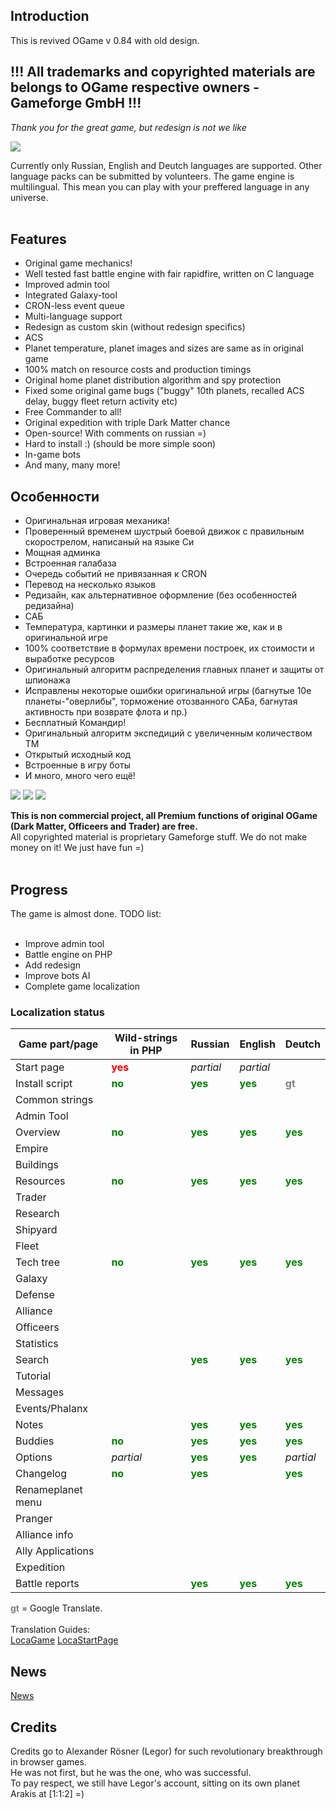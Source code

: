 ## Introduction ##

This is revived OGame v 0.84 with old design.

## !!! All trademarks and copyrighted materials are belongs to OGame respective owners - Gameforge GmbH !!! ##
_Thank you for the great game, but redesign is not we like_

<img src='http://ogamespec.com/imgstore/whc50b7bd1f6b2a2.jpg'>

Currently only Russian, English and Deutch languages are supported. Other language packs can be submitted by volunteers. The game engine is multilingual. This mean you can play with your preffered language in any universe.<br>
<br>
<h2>Features</h2>
<ul><li>Original game mechanics!<br>
</li><li>Well tested fast battle engine with fair rapidfire, written on C language<br>
</li><li>Improved admin tool<br>
</li><li>Integrated Galaxy-tool<br>
</li><li>CRON-less event queue<br>
</li><li>Multi-language support<br>
</li><li>Redesign as custom skin (without redesign specifics)<br>
</li><li>ACS<br>
</li><li>Planet temperature, planet images and sizes are same as in original game<br>
</li><li>100% match on resource costs and production timings<br>
</li><li>Original home planet distribution algorithm and spy protection<br>
</li><li>Fixed some original game bugs ("buggy" 10th planets, recalled ACS delay, buggy fleet return activity etc)<br>
</li><li>Free Commander to all!<br>
</li><li>Original expedition with triple Dark Matter chance<br>
</li><li>Open-source! With comments on russian =)<br>
</li><li>Hard to install :) (should be more simple soon)<br>
</li><li>In-game bots<br>
</li><li>And many, many more!</li></ul>

<h2>Особенности</h2>
<ul><li>Оригинальная игровая механика!<br>
</li><li>Проверенный временем шустрый боевой движок с правильным скорострелом, написаный на языке Си<br>
</li><li>Мощная админка<br>
</li><li>Встроенная галабаза<br>
</li><li>Очередь событий не привязанная к CRON<br>
</li><li>Перевод на несколько языков<br>
</li><li>Редизайн, как альтернативное оформление (без особенностей редизайна)<br>
</li><li>САБ<br>
</li><li>Температура, картинки и размеры планет такие же, как и в оригинальной игре<br>
</li><li>100% соответствие в формулах времени построек, их стоимости и выработке ресурсов<br>
</li><li>Оригинальный алгоритм распределения главных планет и защиты от шпионажа<br>
</li><li>Исправлены некоторые ошибки оригинальной игры (багнутые 10е планеты-"оверлибы", торможение отозванного САБа, багнутая активность при возврате флота и пр.)<br>
</li><li>Бесплатный Командир!<br>
</li><li>Оригинальный алгоритм экспедиций с увеличенным количеством ТМ<br>
</li><li>Открытый исходный код<br>
</li><li>Встроенные в игру боты<br>
</li><li>И много, много чего ещё!</li></ul>

<a href='http://oldogame.ru/images/screen1.jpg'><img src='http://oldogame.ru/images/screen1_sm.jpg' /></a>
<a href='http://oldogame.ru/images/screen2.jpg'><img src='http://oldogame.ru/images/screen2_sm.jpg' /></a>
<a href='http://oldogame.ru/images/screen5.jpg'><img src='http://oldogame.ru/images/screen5_sm.jpg' /></a>

<b>This is non commercial project, all Premium functions of original OGame (Dark Matter, Officeers and Trader) are free.</b><br>
All copyrighted material is proprietary Gameforge stuff. We do not make money on it! We just have fun =)<br>
<br>
<h2>Progress</h2>

The game is almost done. TODO list:<br>
<br>
<ul><li>Improve admin tool<br>
</li><li>Battle engine on PHP<br>
</li><li>Add redesign<br>
</li><li>Improve bots AI<br>
</li><li>Complete game localization</li></ul>

<h3>Localization status</h3>

<table><thead><th> <b>Game part/page</b> </th><th> <b>Wild-strings in PHP</b> </th><th> <b>Russian</b> </th><th> <b>English</b> </th><th> <b>Deutch</b> </th></thead><tbody>
<tr><td> Start page </td><td> <font color='red'><b>yes</b></font> </td><td> <i>partial</i> </td><td> <i>partial</i></td><td>  </td></tr>
<tr><td> Install script </td><td> <font color='green'><b>no</b></font> </td><td> <font color='green'><b>yes</b></font> </td><td> <font color='green'><b>yes</b></font> </td><td> <font color='gray'><b>gt</b></font> </td></tr>
<tr><td> Common strings </td><td>  </td><td>  </td><td>  </td><td>  </td></tr>
<tr><td> Admin Tool </td><td>  </td><td>  </td><td>  </td><td>  </td></tr>
<tr><td> Overview </td><td> <font color='green'><b>no</b></font> </td><td> <font color='green'><b>yes</b></font> </td><td> <font color='green'><b>yes</b></font> </td><td> <font color='green'><b>yes</b></font> </td></tr>
<tr><td> Empire </td><td>  </td><td>  </td><td>  </td><td>  </td></tr>
<tr><td> Buildings </td><td>  </td><td>  </td><td>  </td><td>  </td></tr>
<tr><td> Resources </td><td> <font color='green'><b>no</b></font> </td><td> <font color='green'><b>yes</b></font> </td><td> <font color='green'><b>yes</b></font> </td><td> <font color='green'><b>yes</b></font> </td></tr>
<tr><td> Trader </td><td>  </td><td>  </td><td>  </td><td>  </td></tr>
<tr><td> Research </td><td>  </td><td>  </td><td>  </td><td>  </td></tr>
<tr><td> Shipyard </td><td>  </td><td>  </td><td>  </td><td>  </td></tr>
<tr><td> Fleet </td><td>  </td><td>  </td><td>  </td><td>  </td></tr>
<tr><td> Tech tree </td><td> <font color='green'><b>no</b></font> </td><td> <font color='green'><b>yes</b></font> </td><td> <font color='green'><b>yes</b></font> </td><td> <font color='green'><b>yes</b></font> </td></tr>
<tr><td> Galaxy </td><td>  </td><td>  </td><td>  </td><td>  </td></tr>
<tr><td> Defense </td><td>  </td><td>  </td><td>  </td><td>  </td></tr>
<tr><td> Alliance </td><td>  </td><td>  </td><td>  </td><td>  </td></tr>
<tr><td> Officeers </td><td>  </td><td>  </td><td>  </td><td>  </td></tr>
<tr><td> Statistics </td><td>  </td><td>  </td><td>  </td><td>  </td></tr>
<tr><td> Search </td><td>  </td><td> <font color='green'><b>yes</b></font> </td><td> <font color='green'><b>yes</b></font> </td><td> <font color='green'><b>yes</b></font> </td></tr>
<tr><td> Tutorial </td><td>  </td><td>  </td><td>  </td><td>  </td></tr>
<tr><td> Messages </td><td>  </td><td>  </td><td>  </td><td>  </td></tr>
<tr><td> Events/Phalanx </td><td>  </td><td>  </td><td>  </td><td>  </td></tr>
<tr><td> Notes </td><td>  </td><td> <font color='green'><b>yes</b></font> </td><td> <font color='green'><b>yes</b></font> </td><td> <font color='green'><b>yes</b></font> </td></tr>
<tr><td> Buddies </td><td> <font color='green'><b>no</b></font> </td><td> <font color='green'><b>yes</b></font> </td><td> <font color='green'><b>yes</b></font> </td><td> <font color='green'><b>yes</b></font> </td></tr>
<tr><td> Options </td><td> <i>partial</i> </td><td> <font color='green'><b>yes</b></font> </td><td> <font color='green'><b>yes</b></font> </td><td> <i>partial</i> </td></tr>
<tr><td> Changelog </td><td> <font color='green'><b>no</b></font> </td><td> <font color='green'><b>yes</b></font> </td><td>  </td><td> <font color='green'><b>yes</b></font> </td></tr>
<tr><td> Renameplanet menu </td><td>  </td><td>  </td><td>  </td><td>  </td></tr>
<tr><td> Pranger </td><td>  </td><td>  </td><td>  </td><td>  </td></tr>
<tr><td> Alliance info </td><td>  </td><td>  </td><td>  </td><td>  </td></tr>
<tr><td> Ally Applications </td><td>  </td><td>  </td><td>  </td><td>  </td></tr>
<tr><td> Expedition </td><td>  </td><td>  </td><td>  </td><td>  </td></tr>
<tr><td> Battle reports </td><td>  </td><td> <font color='green'><b>yes</b></font> </td><td> <font color='green'><b>yes</b></font> </td><td> <font color='green'><b>yes</b></font> </td></tr></tbody></table>

<font color='gray'><b>gt</b></font> = Google Translate.<br>
<br>
Translation Guides:<br>
<a href='LocaGame.md'>LocaGame</a>
<a href='LocaStartPage.md'>LocaStartPage</a>

<h2>News</h2>

<a href='News.md'>News</a>

<h2>Credits</h2>
Credits go to Alexander Rösner (Legor) for such revolutionary breakthrough in browser games.<br>
He was not first, but he was the one, who was successful.<br>
To pay respect, we still have Legor's account, sitting on its own planet Arakis at [1:1:2] =)<br>
<br>
